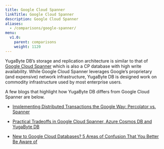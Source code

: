 ```yaml
---
title: Google Cloud Spanner
linkTitle: Google Cloud Spanner
description: Google Cloud Spanner
aliases:
  - /comparisons/google-spanner/
menu:
  v1.0:
    parent: comparisons
    weight: 1120
---
```


YugaByte DB’s storage and replication architecture is similar to that of [Google Cloud Spanner](https://cloud.google.com/spanner/) which is also a CP database with high write availability. While Google Cloud Spanner leverages Google’s proprietary (and expensive) network infrastructure, YugaByte DB is designed work on commodity infrastructure used by most enterprise users.

A few blogs that highlight how YugaByte DB differs from Google Cloud Spanner are below.

- [Implementing Distributed Transactions the Google Way: Percolator vs. Spanner](https://blog.yugabyte.com/implementing-distributed-transactions-the-google-way-percolator-vs-spanner/)

- [Practical Tradeoffs in Google Cloud Spanner, Azure Cosmos DB and YugaByte DB](https://blog.yugabyte.com/practical-tradeoffs-in-google-cloud-spanner-azure-cosmos-db-and-yugabyte-db) 

- [New to Google Cloud Databases? 5 Areas of Confusion That You Better Be Aware of](https://blog.yugabyte.com/new-to-google-cloud-databases-5-areas-of-confusion-that-you-better-be-aware-of/)
